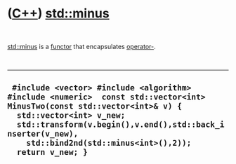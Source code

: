 
 

 

 

 

 

([C++](Cpp.md)) [std::minus](CppStdMinus.md)
===========================================

 

[std::minus](CppStdMinus.md) is a [functor](CppFunctor.md) that
encapsulates [operator-](CppOperatorMinus.md).

 

  ------------------------------------------------------------------------------------------------------------------------------------------------------------------------------------------------------------------------------------------------------------------------------
  ` #include <vector> #include <algorithm> #include <numeric>  const std::vector<int> MinusTwo(const std::vector<int>& v) {   std::vector<int> v_new;   std::transform(v.begin(),v.end(),std::back_inserter(v_new),     std::bind2nd(std::minus<int>(),2));   return v_new; }`
  ------------------------------------------------------------------------------------------------------------------------------------------------------------------------------------------------------------------------------------------------------------------------------

 

 

 

 

 

 

